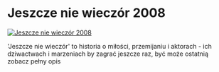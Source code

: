 Jeszcze nie wieczór 2008 
=============
[![Jeszcze nie wieczór 2008 ](http://vidos.pl/images/player.gif)](http://vidos.pl/jeszcze-nie-wieczor-2008)

 'Jeszcze nie wieczór' to historia o miłości, przemijaniu i aktorach - ich dziwactwach i marzeniach by zagrać jeszcze raz, być może ostatnią zobacz pełny opis
